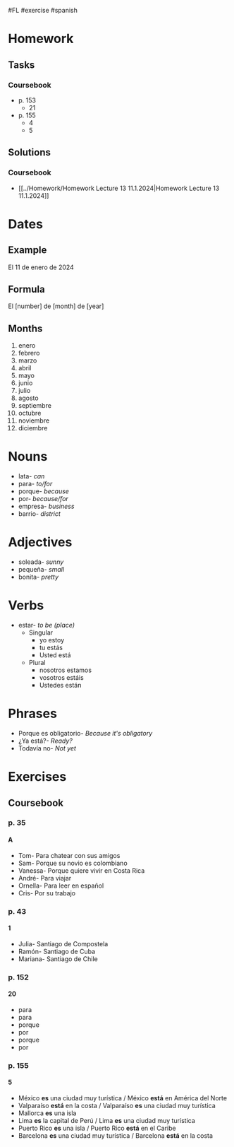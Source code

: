 #FL #exercise #spanish 

# Homework
## Tasks
### Coursebook
- p. 153
	- 21
- p. 155
	- 4
	- 5

## Solutions
### Coursebook
- [[../Homework/Homework Lecture 13 11.1.2024|Homework Lecture 13 11.1.2024]]

# Dates
## Example
El 11 de enero de 2024

## Formula
El \[number] de \[month] de \[year]

## Months
1. enero
2. febrero
3. marzo
4. abril
5. mayo
6. junio
7. julio
8. agosto
9. septiembre
10. octubre
11. noviembre
12. diciembre

# Nouns
- lata- *can*
- para- *to/for*
- porque- *because*
- por- *because/for*
- empresa- *business*
- barrio- *district*

# Adjectives
- soleada- *sunny*
- pequeña- *small*
- bonita- *pretty*

# Verbs
- estar- *to be (place)*
	- Singular
		- yo estoy
		- tu estás
		- Usted está
	- Plural
		- nosotros estamos
		- vosotros estáis
		- Ustedes están

# Phrases
- Porque es obligatorio- *Because it's obligatory*
- ¿Ya está?- *Ready?*
- Todavía no- *Not yet*

# Exercises
## Coursebook
### p. 35
#### A
- Tom- Para chatear con sus amigos
- Sam- Porque su novio es colombiano
- Vanessa- Porque quiere vivir en Costa Rica
- André- Para viajar
- Ornella- Para leer en español
- Cris- Por su trabajo

### p. 43
#### 1
- Julia- Santiago de Compostela
- Ramón- Santiago de Cuba
- Mariana- Santiago de Chile

### p. 152
#### 20
- para
- para
- porque
- por
- porque
- por

### p. 155
#### 5
- México **es** una ciudad muy turística / México **está** en América del Norte
- Valparaíso **está** en la costa / Valparaíso **es** una ciudad muy turística
- Mallorca **es** una isla
- Lima **es** la capital de Perú / Lima **es** una ciudad muy turística
- Puerto Rico **es** una isla / Puerto Rico **está** en el Caribe
- Barcelona **es** una ciudad muy turística / Barcelona **está** en la costa